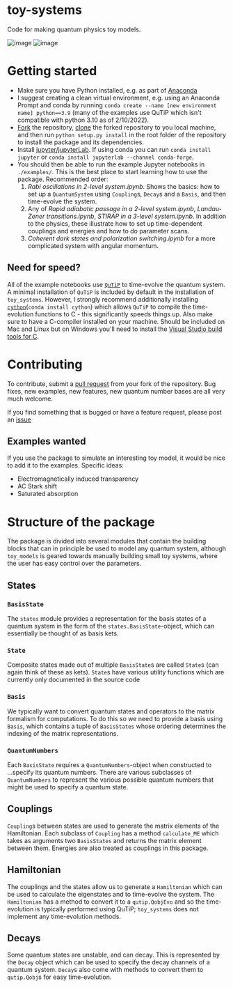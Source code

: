 

# toy-systems
Code for making quantum physics toy models.

![image](https://user-images.githubusercontent.com/34794187/154774786-8fe9bf44-137e-4782-9324-c20ed3b6b714.png)
![image](https://user-images.githubusercontent.com/34794187/154633117-424604a1-2efd-479e-8eed-1760a86d15b8.png)


# Getting started
- Make sure you have Python installed, e.g. as part of [Anaconda](https://www.anaconda.com/products/individual)
- I suggest creating a clean virtual environment, e.g. using an Anaconda Prompt and conda by running `conda create --name [new environment name] python==3.9` (many of the examples use QuTiP which isn't compatible with python 3.10 as of 2/10/2022).
- [Fork](https://docs.github.com/en/get-started/quickstart/fork-a-repo) the repository, [clone](https://docs.github.com/en/repositories/creating-and-managing-repositories/cloning-a-repository) the forked repository to you local machine, and then run `python setup.py install` in the root folder of the repository to install the  package and its dependencies.
- Install [jupyter/jupyterLab](https://jupyter.org/install). If using conda you can run `conda install jupyter` or `conda install jupyterlab --channel conda-forge`.
- You should then be able to run the example Jupyter notebooks in `./examples/`. This is the best place to start learning how to use the package. Recommended order:
  1. *Rabi oscillations in 2-level system.ipynb*. Shows the basics: how to set up a `QuantumSystem` using `Coupling`s, `Decay`s and a `Basis`, and then time-evolve the system.
  2. Any of *Rapid adiabatic passage in a 2-level system.ipynb*, *Landau-Zener transitions.ipynb*, *STIRAP in a 3-level system.ipynb*. In addition to the physics, these illustrate how to set up time-dependent couplings and energies and how to do parameter scans.
  3. *Coherent dark states and polarization switching.ipynb* for a more complicated system with angular momentum.

## Need for speed?
All of the example notebooks use [`QuTiP`](https://qutip.org/) to time-evolve the quantum system. A minimal installation of `QuTiP` is included by default in the installation of `toy_systems`. However, I strongly recommend additionally installing [`cython`](https://cython.readthedocs.io/en/latest/src/quickstart/install.html)(`conda install cython`) which allows `QuTiP` to compile the time-evolution functions to C - this significantly speeds things up. Also make sure to have a C-compiler installed on your machine. Should be included on Mac and Linux but on Windows you'll need to install the [Visual Studio build tools for C](https://visualstudio.microsoft.com/vs/features/cplusplus/).



# Contributing
To contribute, submit a [pull request](https://docs.github.com/en/pull-requests/collaborating-with-pull-requests/proposing-changes-to-your-work-with-pull-requests/about-pull-requests) from your fork of the repository. Bug fixes, new examples, new features, new quantum number bases are all very much welcome.

If you find something that is bugged or have a feature request, please post an [issue](https://github.com/otimgren/toy-systems/issues)
## Examples wanted
If you use the package to simulate an interesting toy model, it would be nice to add it to the examples. Specific ideas:
- Electromagnetically induced transparency
- AC Stark shift
- Saturated absorption

# Structure of the package
The package is divided into several modules that contain the building blocks that can in principle be used to model any quantum system, although `toy_models` is geared towards manually building small toy systems, where the user has easy control over the parameters.

## States

### `BasisState`
The `states` module provides a representation for the basis states of a quantum system in the form of the `states.BasisState`-object, which can essentially be thought of as basis kets. 

### `State`
Composite states made out of multiple `BasisState`s are called `State`s (can again think of these as kets). `State`s have various utility functions which are currently only documented in the source code

### `Basis`
We typically want to convert quantum states and operators to the matrix formalism for computations. To do this so we need to provide a basis using `Basis`, which contains a tuple of `BasisStates` whose ordering determines the indexing of the matrix representations.

### `QuantumNumbers`
Each `BasisState` requires a `QuantumNumbers`-object when constructed to ...specify its quantum numbers. There are various subclasses of `QuantumNumbers` to represent the various possible quantum numbers that might be used to specify a quantum state. 

## Couplings
`Coupling`s between states are used to generate the matrix elements of the Hamiltonian. Each subclass of `Coupling` has a method `calculate_ME` which takes as arguments two `BasisStates` and returns the matrix element between them. Energies are also treated as couplings in this package.

## Hamiltonian
The couplings and the states allow us to generate a `Hamiltonian` which can be used to calculate the eigenstates and to time-evolve the system. The `Hamiltonian` has a method to convert it to a `qutip.QobjEvo` and so the time-evolution is typically performed using QuTiP; `toy_systems` does not implement any time-evolution methods.

## Decays
Some quantum states are unstable, and can decay. This is represented by the `Decay` object which can be used to specify the decay channels of a quantum system. `Decay`s also come with methods to convert them to `qutip.Qobj`s for easy time-evolution.
